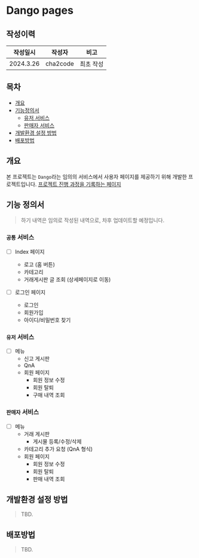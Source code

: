 # Dango pages

## 작성이력
| 작성일시       | 작성자 | 비고    |
|------------|-----|-------|
| 2024.3.26 | cha2code | 최초 작성 |


## 목차
* [개요](#개요)
* [기능정의서](#기능-정의서)
    * [유저 서비스](#유저-서비스)
    * [판매자 서비스](#판매자-서비스)
* [개발환경 설정 방법](#개발환경-설정-방법)
* [배포방법](#배포방법)


## 개요
본 프로젝트는 `Dango`라는 임의의 서비스에서 사용자 페이지를 제공하기 위해 개발한 프로젝트입니다.
[프로젝트 진행 과정을 기록하는 페이지](https://github.com/cha2code/daily_study/tree/main/record/dango)  


## 기능 정의서
> 하기 내역은 임의로 작성된 내역으로, 차후 업데이트할 예정입니다.

### `공통` 서비스
* [ ] Index 페이지
   * 로고 (홈 버튼)
   * 카테고리
   * 거래게시판 글 조회 (상세페이지로 이동)
     
* [ ] 로그인 페이지
   * 로그인
   * 회원가입
   * 아이디/비밀번호 찾기

### `유저` 서비스      
  * [ ] 메뉴
      * 신고 게시판
      * QnA
      * 회원 페이지
         * 회원 정보 수정
         * 회원 탈퇴
         * 구매 내역 조회

### `판매자` 서비스      
  * [ ] 메뉴
      * 거래 게시판
         * 게시물 등록/수정/삭제  
      * 카테고리 추가 요청 (QnA 형식)  
      * 회원 페이지
         * 회원 정보 수정
         * 회원 탈퇴
         * 판매 내역 조회

## 개발환경 설정 방법
> TBD. 

## 배포방법
> TBD.
